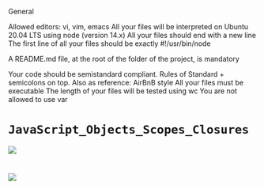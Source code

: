 
General

Allowed editors: vi, vim, emacs
All your files will be interpreted on Ubuntu 20.04 LTS using node (version 14.x)
All your files should end with a new line
The first line of all your files should be exactly #!/usr/bin/node

A README.md file, at the root of the folder of the project, is mandatory

Your code should be semistandard compliant. Rules of Standard + semicolons on top. Also as reference: AirBnB style
All your files must be executable
The length of your files will be tested using wc
You are not allowed to use var

# `JavaScript_Objects_Scopes_Closures`

![](https://encrypted-tbn0.gstatic.com/images?q=tbn:ANd9GcRtiNswythrhdDbb7EeERcaHCPe-6txyPbwfEt3gT5Clv_0RTHFolZVKLGa-EQH7V-hfzI&usqp=CAU)
#
![](https://www.scientecheasy.com/wp-content/uploads/2022/03/types-of-objects-in-javascript.png)
